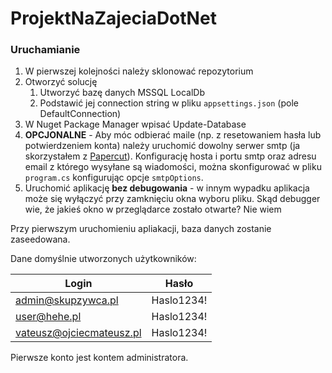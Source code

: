 # ProjektNaZajeciaDotNet

### Uruchamianie
1. W pierwszej kolejności należy sklonować repozytorium
2. Otworzyć solucję
    1. Utworzyć bazę danych MSSQL LocalDb
    2. Podstawić jej connection string w pliku ```appsettings.json``` (pole DefaultConnection)
3. W Nuget Package Manager wpisać Update-Database
4. **OPCJONALNE** - Aby móc odbierać maile (np. z resetowaniem hasła lub potwierdzeniem konta) należy uruchomić dowolny serwer smtp (ja skorzystałem z [Papercut](https://github.com/ChangemakerStudios/Papercut-SMTP)). Konfigurację hosta i portu smtp oraz adresu email z którego wysyłane są wiadomości, można skonfigurować w pliku ```program.cs``` konfigurując opcje ```smtpOptions```.
5. Uruchomić aplikację **bez debugowania** - w innym wypadku aplikacja może się wyłączyć przy zamknięciu okna wyboru pliku. Skąd debugger wie, że jakieś okno w przeglądarce zostało otwarte? Nie wiem


Przy pierwszym uruchomieniu apliakacji, baza danych zostanie zaseedowana.

Dane domyślnie utworzonych użytkowników:

| Login                    | Hasło      |
|--------------------------|------------|
| admin@skupzywca.pl       | Haslo1234! |
| user@hehe.pl             | Haslo1234! |
| vateusz@ojciecmateusz.pl | Haslo1234! |

Pierwsze konto jest kontem administratora.

